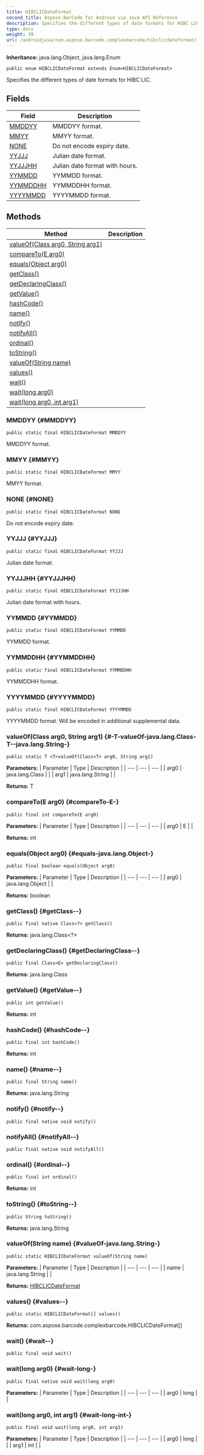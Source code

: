 ```yaml
---
title: HIBCLICDateFormat
second_title: Aspose.BarCode for Android via Java API Reference
description: Specifies the different types of date formats for HIBC LIC.
type: docs
weight: 39
url: /androidjava/com.aspose.barcode.complexbarcode/hibclicdateformat/
---
```

**Inheritance:**
java.lang.Object, java.lang.Enum
```
public enum HIBCLICDateFormat extends Enum<HIBCLICDateFormat>
```

Specifies the different types of date formats for HIBC LIC.
## Fields

| Field | Description |
| --- | --- |
| [MMDDYY](#MMDDYY) | MMDDYY format. |
| [MMYY](#MMYY) | MMYY format. |
| [NONE](#NONE) | Do not encode expiry date. |
| [YYJJJ](#YYJJJ) | Julian date format. |
| [YYJJJHH](#YYJJJHH) | Julian date format with hours. |
| [YYMMDD](#YYMMDD) | YYMMDD format. |
| [YYMMDDHH](#YYMMDDHH) | YYMMDDHH format. |
| [YYYYMMDD](#YYYYMMDD) | YYYYMMDD format. |
## Methods

| Method | Description |
| --- | --- |
| [<T>valueOf(Class<T> arg0, String arg1)](#-T-valueOf-java.lang.Class-T--java.lang.String-) |  |
| [compareTo(E arg0)](#compareTo-E-) |  |
| [equals(Object arg0)](#equals-java.lang.Object-) |  |
| [getClass()](#getClass--) |  |
| [getDeclaringClass()](#getDeclaringClass--) |  |
| [getValue()](#getValue--) |  |
| [hashCode()](#hashCode--) |  |
| [name()](#name--) |  |
| [notify()](#notify--) |  |
| [notifyAll()](#notifyAll--) |  |
| [ordinal()](#ordinal--) |  |
| [toString()](#toString--) |  |
| [valueOf(String name)](#valueOf-java.lang.String-) |  |
| [values()](#values--) |  |
| [wait()](#wait--) |  |
| [wait(long arg0)](#wait-long-) |  |
| [wait(long arg0, int arg1)](#wait-long-int-) |  |
### MMDDYY {#MMDDYY}
```
public static final HIBCLICDateFormat MMDDYY
```


MMDDYY format.

### MMYY {#MMYY}
```
public static final HIBCLICDateFormat MMYY
```


MMYY format.

### NONE {#NONE}
```
public static final HIBCLICDateFormat NONE
```


Do not encode expiry date.

### YYJJJ {#YYJJJ}
```
public static final HIBCLICDateFormat YYJJJ
```


Julian date format.

### YYJJJHH {#YYJJJHH}
```
public static final HIBCLICDateFormat YYJJJHH
```


Julian date format with hours.

### YYMMDD {#YYMMDD}
```
public static final HIBCLICDateFormat YYMMDD
```


YYMMDD format.

### YYMMDDHH {#YYMMDDHH}
```
public static final HIBCLICDateFormat YYMMDDHH
```


YYMMDDHH format.

### YYYYMMDD {#YYYYMMDD}
```
public static final HIBCLICDateFormat YYYYMMDD
```


YYYYMMDD format. Will be encoded in additional supplemental data.

### <T>valueOf(Class<T> arg0, String arg1) {#-T-valueOf-java.lang.Class-T--java.lang.String-}
```
public static T <T>valueOf(Class<T> arg0, String arg1)
```




**Parameters:**
| Parameter | Type | Description |
| --- | --- | --- |
| arg0 | java.lang.Class<T> |  |
| arg1 | java.lang.String |  |

**Returns:**
T
### compareTo(E arg0) {#compareTo-E-}
```
public final int compareTo(E arg0)
```




**Parameters:**
| Parameter | Type | Description |
| --- | --- | --- |
| arg0 | E |  |

**Returns:**
int
### equals(Object arg0) {#equals-java.lang.Object-}
```
public final boolean equals(Object arg0)
```




**Parameters:**
| Parameter | Type | Description |
| --- | --- | --- |
| arg0 | java.lang.Object |  |

**Returns:**
boolean
### getClass() {#getClass--}
```
public final native Class<?> getClass()
```




**Returns:**
java.lang.Class<?>
### getDeclaringClass() {#getDeclaringClass--}
```
public final Class<E> getDeclaringClass()
```




**Returns:**
java.lang.Class<E>
### getValue() {#getValue--}
```
public int getValue()
```




**Returns:**
int
### hashCode() {#hashCode--}
```
public final int hashCode()
```




**Returns:**
int
### name() {#name--}
```
public final String name()
```




**Returns:**
java.lang.String
### notify() {#notify--}
```
public final native void notify()
```




### notifyAll() {#notifyAll--}
```
public final native void notifyAll()
```




### ordinal() {#ordinal--}
```
public final int ordinal()
```




**Returns:**
int
### toString() {#toString--}
```
public String toString()
```




**Returns:**
java.lang.String
### valueOf(String name) {#valueOf-java.lang.String-}
```
public static HIBCLICDateFormat valueOf(String name)
```




**Parameters:**
| Parameter | Type | Description |
| --- | --- | --- |
| name | java.lang.String |  |

**Returns:**
[HIBCLICDateFormat](../../com.aspose.barcode.complexbarcode/hibclicdateformat)
### values() {#values--}
```
public static HIBCLICDateFormat[] values()
```




**Returns:**
com.aspose.barcode.complexbarcode.HIBCLICDateFormat[]
### wait() {#wait--}
```
public final void wait()
```




### wait(long arg0) {#wait-long-}
```
public final native void wait(long arg0)
```




**Parameters:**
| Parameter | Type | Description |
| --- | --- | --- |
| arg0 | long |  |

### wait(long arg0, int arg1) {#wait-long-int-}
```
public final void wait(long arg0, int arg1)
```




**Parameters:**
| Parameter | Type | Description |
| --- | --- | --- |
| arg0 | long |  |
| arg1 | int |  |

